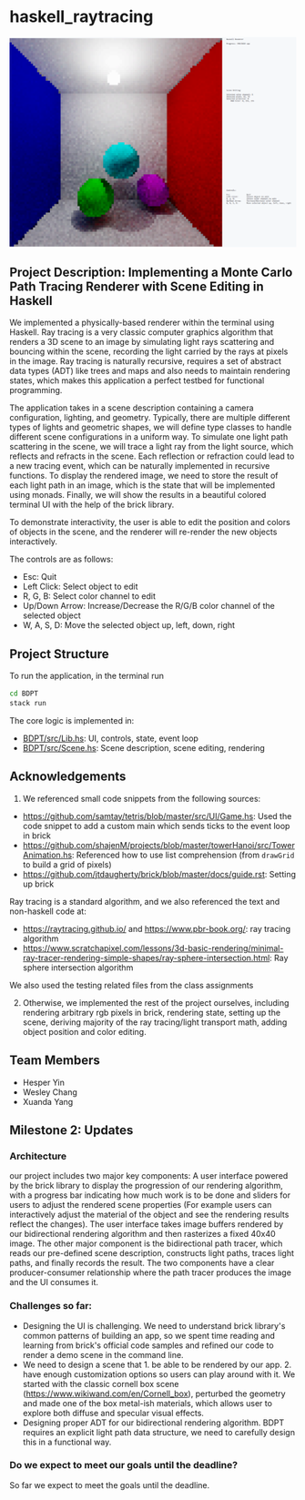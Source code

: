 # haskell_raytracing

![teaser](teaser.png)

## Project Description: Implementing a Monte Carlo Path Tracing Renderer with Scene Editing in Haskell

We implemented a physically-based renderer within the terminal using Haskell. Ray tracing is a very classic computer graphics algorithm that renders a 3D scene to an image by simulating light rays scattering and bouncing within the scene, recording the light carried by the rays at pixels in the image. Ray tracing is naturally recursive, requires a set of abstract data types (ADT) like trees and maps and also needs to maintain rendering states, which makes this application a perfect testbed for functional programming.

The application takes in a scene description containing a camera configuration, lighting, and geometry. Typically, there are multiple different types of lights and geometric shapes, we will define type classes to handle different scene configurations in a uniform way. To simulate one light path scattering in the scene, we will trace a light ray from the light source, which reflects and refracts in the scene. Each reflection or refraction could lead to a new tracing event, which can be naturally implemented in recursive functions. To display the rendered image, we need to store the result of each light path in an image, which is the state that will be implemented using monads. Finally, we will show the results in a beautiful colored terminal UI with the help of the brick library.

To demonstrate interactivity, the user is able to edit the position and colors of objects in the scene, and the renderer will re-render the new objects interactively.

The controls are as follows:
* Esc:           Quit
* Left Click:    Select object to edit
* R, G, B:       Select color channel to edit
* Up/Down Arrow: Increase/Decrease the R/G/B color channel of the selected object
* W, A, S, D:    Move the selected object up, left, down, right

## Project Structure
To run the application, in the terminal run
```bash
cd BDPT
stack run
```

The core logic is implemented in:
* [BDPT/src/Lib.hs](/BDPT/src/Lib.hs): UI, controls, state, event loop
* [BDPT/src/Scene.hs](/BDPT/src/Scene.hs): Scene description, scene editing, rendering

## Acknowledgements
1. We referenced small code snippets from the following sources:
  * https://github.com/samtay/tetris/blob/master/src/UI/Game.hs: Used the code snippet to add a custom main which sends ticks to the event loop in brick
  * https://github.com/shajenM/projects/blob/master/towerHanoi/src/TowerAnimation.hs: Referenced how to use list comprehension (from `drawGrid` to build a grid of pixels)
  * https://github.com/jtdaugherty/brick/blob/master/docs/guide.rst: Setting up brick

Ray tracing is a standard algorithm, and we also referenced the text and non-haskell code at:
  * https://raytracing.github.io/ and https://www.pbr-book.org/: ray tracing algorithm
  * https://www.scratchapixel.com/lessons/3d-basic-rendering/minimal-ray-tracer-rendering-simple-shapes/ray-sphere-intersection.html: Ray sphere intersection algorithm

We also used the testing related files from the class assignments

2. Otherwise, we implemented the rest of the project ourselves, including rendering arbitrary rgb pixels in brick, rendering state, setting up the scene, deriving majority of the ray tracing/light transport math, adding object position and color editing.

## Team Members
- Hesper Yin
- Wesley Chang
- Xuanda Yang


## Milestone 2: Updates

### Architecture

our project includes two major key components: A user interface powered by the brick library to display the progression of our rendering algorithm, with a progress bar indicating how much work is to be done and sliders for users to adjust the rendered scene properties (For example users can interactively adjust the material of the object and see the rendering results reflect the changes). The user interface takes image buffers rendered by our bidirectional rendering algorithm and then rasterizes a fixed 40x40 image. The other major component is the bidirectional path tracer, which reads our pre-defined scene description, constructs light paths, traces light paths, and finally records the result. The two components have a clear producer-consumer relationship where the path tracer produces the image and the UI consumes it.

### Challenges so far:
- Designing the UI is challenging. We need to understand brick library's common patterns of building an app, so we spent time reading and learning from brick's official code samples and refined our code to render a demo scene in the command line.
- We need to design a scene that 1. be able to be rendered by our app. 2. have enough customization options so users can play around with it. We started with the classic cornell box scene (https://www.wikiwand.com/en/Cornell_box), perturbed the geometry and made one of the box metal-ish materials, which allows user to explore both diffuse and specular visual effects.
- Designing proper ADT for our bidirectional rendering algorithm. BDPT requires an explicit light path data structure, we need to carefully design this in a functional way.

### Do we expect to meet our goals until the deadline?
So far we expect to meet the goals until the deadline.
